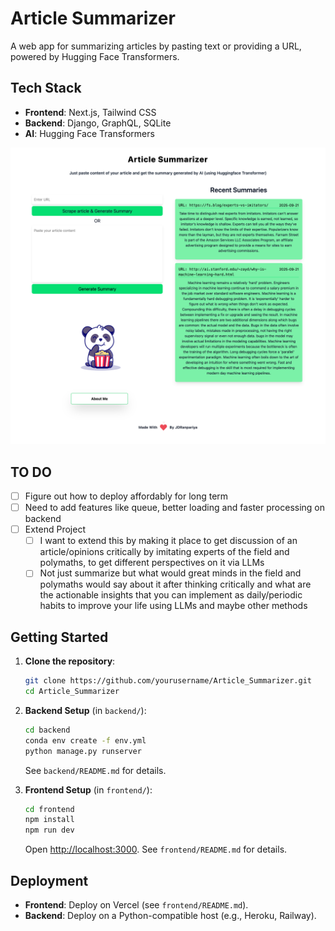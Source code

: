 # Article Summarizer

A web app for summarizing articles by pasting text or providing a URL, powered by Hugging Face Transformers.

## Tech Stack
- **Frontend**: Next.js, Tailwind CSS
- **Backend**: Django, GraphQL, SQLite
- **AI**: Hugging Face Transformers

![Overview](https://github.com/JDRanpariya/Article_Summarizer/blob/master/media/overview.png)

## TO DO
- [ ] Figure out how to deploy affordably for long term
- [ ] Need to add features like queue, better loading and faster processing on backend
- [ ] Extend Project
    - [ ] I want to extend this by making it place to get discussion of an article/opinions critically by imitating experts of the field and polymaths, to get different perspectives on it via LLMs
    - [ ] Not just summarize but what would great minds in the field and polymaths would say about it after thinking critically and what are the actionable insights that you can implement as daily/periodic habits to improve your life using LLMs and maybe other methods

## Getting Started
1. **Clone the repository**:
   ```bash
   git clone https://github.com/yourusername/Article_Summarizer.git
   cd Article_Summarizer
   ```

2. **Backend Setup** (in `backend/`):
   ```bash
   cd backend
   conda env create -f env.yml
   python manage.py runserver
   ```
   See `backend/README.md` for details.

3. **Frontend Setup** (in `frontend/`):
   ```bash
   cd frontend
   npm install
   npm run dev
   ```
   Open [http://localhost:3000](http://localhost:3000). See `frontend/README.md` for details.

## Deployment
- **Frontend**: Deploy on Vercel (see `frontend/README.md`).
- **Backend**: Deploy on a Python-compatible host (e.g., Heroku, Railway).
